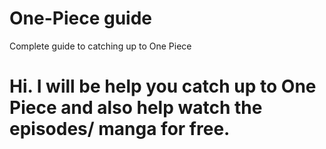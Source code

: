 # One-Piece guide 
 Complete guide to catching up to One Piece  
<h1> Hi. I will be help you catch up to One Piece and also help watch the episodes/ manga for free.</h1>